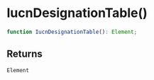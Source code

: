 # IucnDesignationTable()

```ts
function IucnDesignationTable(): Element;
```

## Returns

`Element`
